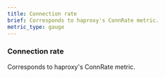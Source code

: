```yaml
---
title: Connection rate
brief: Corresponds to haproxy's ConnRate metric. 
metric_type: gauge
---
```

### Connection rate

Corresponds to haproxy's ConnRate metric. 
